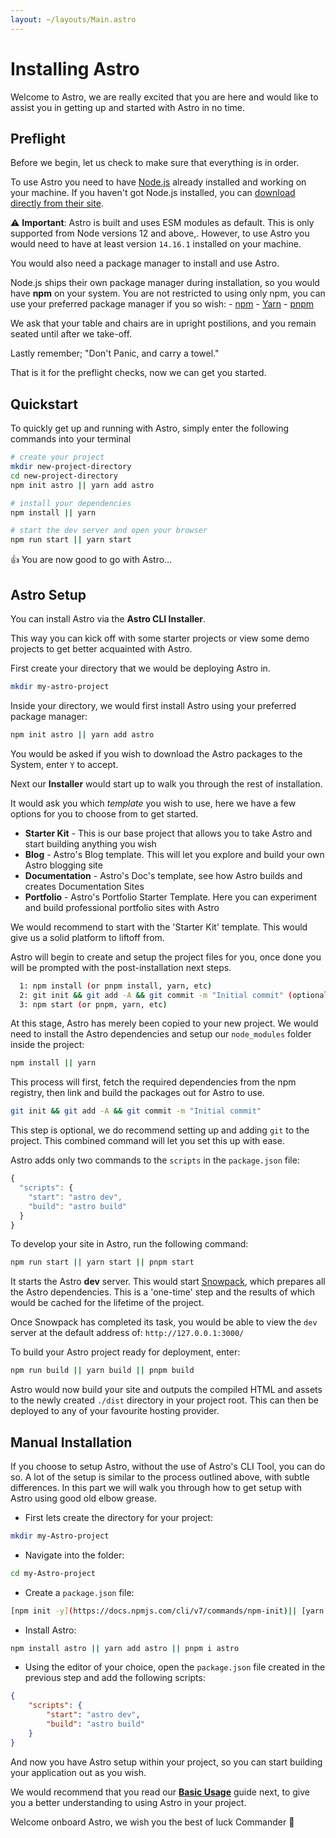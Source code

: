 ```yaml
---
layout: ~/layouts/Main.astro
---
```


# Installing Astro

Welcome to Astro, we are really excited that you are here and would like to assist you in getting up and started with Astro in no time.

<!--
    Quick Install
    Manual Install
    Troubleshooting
 -->

## Preflight

Before we begin, let us check to make sure that everything is in order.

To use Astro you need to have [Node.js](https://nodejs.org/en/) already installed and working on your machine. If you haven't got Node.js installed, you can [download directly from their site](https://nodejs.org/en/download/).

⚠️ **Important**: Astro is built and uses ESM modules as default. This is only supported from Node versions 12 and above,. However, to use Astro you would need to have at least version `14.16.1` installed on your machine.

You would also need a package manager to install and use Astro.

Node.js ships their own package manager during installation, so you would have **npm** on your system. You are not restricted to using only npm, you can use your preferred package manager if you so wish:
    - [npm](https://docs.npmjs.com/about-npm)
    - [Yarn](https://yarnpkg.com/getting-started)
    - [pnpm](https://pnpm.io/installation)

We ask that your table and chairs are in upright postilions, and you remain seated until after we take-off.

Lastly remember; "Don't Panic, and carry a towel."

That is it for the preflight checks, now we can get you started.

## Quickstart

To quickly get up and running with Astro, simply enter the following commands into your terminal

```bash
# create your project
mkdir new-project-directory
cd new-project-directory
npm init astro || yarn add astro

# install your dependencies
npm install || yarn

# start the dev server and open your browser
npm run start || yarn start
```

👍 You are now good to go with Astro...

## Astro Setup

You can install Astro via the **Astro CLI Installer**.

This way you can kick off with some starter projects or view some demo projects to get better acquainted with Astro.

First create your directory that we would be deploying Astro in.

```bash
mkdir my-astro-project
```

Inside your directory, we would first install Astro using your preferred package manager:

```bash
npm init astro || yarn add astro
```

You would be asked if you wish to download the Astro packages to the System, enter `Y` to accept.

Next our **Installer** would start up to walk you through the rest of installation.

It would ask you which *template* you wish to use, here we have a few options for you to choose from to get started.

- **Starter Kit** - This is our base project that allows you to take Astro and start building anything you wish
- **Blog** - Astro's Blog template. This will let you explore and build your own Astro blogging site
- **Documentation** - Astro's Doc's template, see how Astro builds and creates Documentation Sites
- **Portfolio** - Astro's Portfolio Starter Template. Here  you can experiment and build professional portfolio sites with Astro
<!-- I think we should have guides for each of these templates, perhaps in a template section, with tutorials on building something with each of them, -->

We would recommend to start with the 'Starter Kit' template. This would give us a solid platform to liftoff from.

Astro will begin to create and setup the project files for you, once done you will be prompted with the post-installation next steps.

```bash
  1: npm install (or pnpm install, yarn, etc)
  2: git init && git add -A && git commit -m "Initial commit" (optional step)
  3: npm start (or pnpm, yarn, etc)
```

At this stage, Astro has merely been copied to your new project. We would need to install the Astro dependencies and setup our `node_modules` folder inside the project:

```bash
npm install || yarn
```

This process will first, fetch the required dependencies from the npm registry, then link and build the packages out for Astro to use.

```bash
git init && git add -A && git commit -m "Initial commit"
```

This step is optional, we do recommend setting up and adding `git` to the project. This combined command will let you set this up with ease.

Astro adds only two commands to the `scripts` in the `package.json` file:

```js
{
  "scripts": {
    "start": "astro dev",
    "build": "astro build"
  }
}

```

To develop your site in Astro, run the following command:

```bash
npm run start || yarn start || pnpm start
```

It starts the Astro **dev** server. This would start [Snowpack](https://snowpack.dev), which prepares all the Astro dependencies. This is a 'one-time' step and the results of which would be cached for the lifetime of the project.

Once Snowpack has completed its task, you would be able to view the `dev` server at the default address of: `http://127.0.0.1:3000/`

<!-- This would be a great place to tie in an Explore Astro Section or link to -->

To build your Astro project ready for deployment, enter:

```bash
npm run build || yarn build || pnpm build
```

Astro would now build your site and outputs the compiled HTML and assets to the newly created `./dist` directory in your project root. This can then be deployed to any of your favourite hosting provider.

## Manual Installation

If you choose to setup Astro, without the use of Astro's CLI Tool, you can do so. A lot of the setup is similar to the process outlined above, with subtle differences. In this part we will walk you through how to get setup with Astro using good old elbow grease.

- First lets create the directory for your project:

```bash
mkdir my-Astro-project
```

- Navigate into the folder:

```bash
cd my-Astro-project
```

- Create a `package.json` file:

```bash
[npm init -y](https://docs.npmjs.com/cli/v7/commands/npm-init)|| [yarn init](https://classic.yarnpkg.com/en/docs/cli/init/) || [set up pnpm package.json](https://pnpm.io/package_json)
```
<!-- As far as I can tell pnpm doesnt have a fricken pnpm init, you run npm init then use pnpm from there, I think -->
- Install Astro:

```bash
npm install astro || yarn add astro || pnpm i astro
```

- Using the editor of your choice, open the `package.json` file created in the previous step and add the following scripts:

```json
{
    "scripts": {
        "start": "astro dev",
        "build": "astro build"
    }
}
```

And now you have Astro setup within your project, so you can start building your application out as you wish.

We would recommend that you read our [**Basic Usage**]() guide next, to give you a better understanding to using Astro in your project.

Welcome onboard Astro, we wish you the best of luck Commander 🖖
